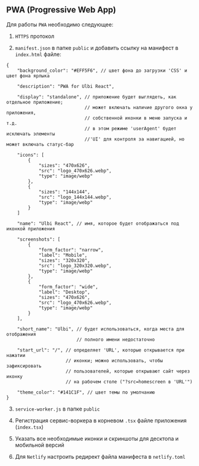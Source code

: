 ## PWA (Progressive Web App)

Для работы `PWA` необходимо следующее:

1. `HTTPS` протокол

2. `manifest.json` в папке `public` и добавить ссылку на манифест в `index.html` файле:
```
{
    "background_color": "#EFF5F6", // цвет фона до загрузки 'CSS' и цвет фона ярлыка

    "description": "PWA for Ulbi React",

    "display": "standalone", // приложение будет выглядеть, как отдельное приложение;
                             // может включать наличие другого окна у приложения, 
                             // собственной иконки в меню запуска и т.д.
                             // в этом режиме 'userAgent' будет исключать элементы 
                             //'UI' для контроля за навигацией, но может включать статус-бар

    "icons": [
        {
            "sizes": "470x626",
            "src": "logo_470x626.webp",
            "type": "image/webp"
        },
        {
            "sizes": "144x144",
            "src": "logo_144x144.webp",
            "type": "image/webp"
        }
    ]

    "name": "Ulbi React", // имя, которое будет отображаться под иконкой приложения
    
    "screenshots": [
        {
            "form_factor": "narrow",
            "label": "Mobile",
            "sizes": "320x320",
            "src": "logo_320x320.webp",
            "type": "image/webp"
        },
        {
            "form_factor": "wide",
            "label": "Desktop",
            "sizes": "470x626",
            "src": "logo_470x626.webp",
            "type": "image/webp"
        }
    ],

    "short_name": "Ulbi", // будет использоваться, когда места для отображения
                          // полного имени недостаточно

    "start_url": "/", // определяет 'URL', которые открывается при нажатии
                      // иконки; можно использовать, чтобы зафиксировать
                      // пользователей, которые открывают сайт через иконку
                      // на рабочем столе ("?src=homescreen в 'URL'")

    "theme_color": "#141C1F", // цвет темы по умолчанию
}
```

3. `service-worker.js` в папке `public`

4. Регистрация сервис-воркера в корневом `.tsx` файле приложения (`index.tsx`)

5. Указать все необходимые иконки и скриншоты для десктопа и мобильной версий

6. Для `Netlify` настроить редирект файла манифеста в `netlify.toml`
